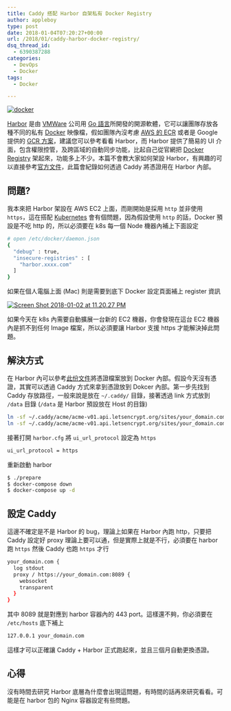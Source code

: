 ```yaml
---
title: Caddy 搭配 Harbor 自架私有 Docker Registry
author: appleboy
type: post
date: 2018-01-04T07:20:27+00:00
url: /2018/01/caddy-harbor-docker-registry/
dsq_thread_id:
  - 6390387288
categories:
  - DevOps
  - Docker
tags:
  - Docker

---
```

[<img src="https://i2.wp.com/farm2.staticflickr.com/1600/25660808075_c8190290f7_z.jpg?w=840&#038;ssl=1" alt="docker" data-recalc-dims="1" />][1]

[Harbor][2] 是由 [VMWare][3] 公司用 [Go 語言][4]所開發的開源軟體，它可以讓團隊存放各種不同的私有 [Docker][5] 映像檔，假如團隊內沒考慮 [AWS 的 ECR][6] 或者是 Google 提供的 [GCR 方案][7]，建議您可以參考看看 Harbor，而 Harbor 提供了簡易的 UI 介面，包含權限控管，及跨區域的自動同步功能，比起自己從官網把 [Docker Registry][8] 架起來，功能多上不少。本篇不會教大家如何架設 Harbor，有興趣的可以直接參考[官方文件][9]，此篇會紀錄如何透過 Caddy 將憑證用在 Harbor 內部。

<!--more-->

## 問題?

我本來把 Harbor 架設在 AWS EC2 上面，而剛開始是採用 `http` 並非使用 `https`，這在搭配 [Kubernetes][10] 會有個問題，因為假設使用 `http` 的話，Docker 預設是不吃 http 的，所以必須要在 k8s 每一個 Node 機器內補上下面設定

```bash
# open /etc/docker/daemon.json
{
  "debug" : true,
  "insecure-registries" : [
    "harbor.xxxx.com"
  ]
}
```

如果在個人電腦上面 (Mac) 則是需要到底下 Docker 設定頁面補上 register 資訊

[<img src="https://i0.wp.com/farm5.staticflickr.com/4597/38780973024_0ca7626864_o.png?w=840&#038;ssl=1" alt="Screen Shot 2018-01-02 at 11.20.27 PM" data-recalc-dims="1" />][11]

如果今天在 k8s 內需要自動擴展一台新的 EC2 機器，你會發現在這台 EC2 機器內是抓不到任何 Image 檔案，所以必須要讓 Harbor 支援 https 才能解決掉此問題。

## 解決方式

在 Harbor 內可以參考[此份文件][12]將憑證檔案放到 Docker 內部。假設今天沒有憑證，其實可以透過 Caddy 方式來拿到憑證放到 Dokcer 內部。第一步先找到 Caddy 存放路徑，一般來說是放在 `~/.caddy/` 目錄，接著透過 link 方式放到 `/data` 目錄 (`/data` 是 Harbor 預設放在 Host 的目錄)

```bash
ln -sf ~/.caddy/acme/acme-v01.api.letsencrypt.org/sites/your_domain.com/harbor.wu-boy.com.key /data/cert/server.key
ln -sf ~/.caddy/acme/acme-v01.api.letsencrypt.org/sites/your_domain.com/harbor.wu-boy.com.cert /data/cert/server.cert
```

接著打開 `harbor.cfg` 將 `ui_url_protocol` 設定為 `https`

```bash
ui_url_protocol = https
```

重新啟動 harbor

```bash
$ ./prepare
$ docker-compose down
$ docker-compose up -d
```

## 設定 Caddy

這邊不確定是不是 Harbor 的 bug，理論上如果在 Harbor 內跑 http，只要把 Caddy 設定好 proxy 理論上要可以通，但是實際上就是不行，必須要在 harbor 跑 `https` 然後 Caddy 也跑 `https` 才行

```bash
your_domain.com {
  log stdout
  proxy / https://your_domain.com:8089 {
    websocket
    transparent
  }
}
```

其中 8089 就是對應到 harbor 容器內的 443 port。這樣還不夠，你必須要在 `/etc/hosts` 底下補上

```bash
127.0.0.1 your_domain.com
```

這樣才可以正確讓 Caddy + Harbor 正式跑起來，並且三個月自動更換憑證。

## 心得

沒有時間去研究 Harbor 底層為什麼會出現這問題，有時間的話再來研究看看。可能是在 harbor 包的 Nginx 容器設定有些問題。

 [1]: https://www.flickr.com/photos/appleboy/25660808075/in/dateposted-public/ "docker"
 [2]: http://vmware.github.io/harbor/
 [3]: https://www.vmware.com
 [4]: https://golang.org
 [5]: https://www.docker.com/
 [6]: https://aws.amazon.com/tw/ecr/
 [7]: https://cloud.google.com/container-registry/
 [8]: https://docs.docker.com/registry/#what-it-is
 [9]: https://github.com/vmware/harbor/blob/master/docs/user_guide.md
 [10]: https://kubernetes.io/
 [11]: https://www.flickr.com/photos/appleboy/38780973024/in/dateposted-public/ "Screen Shot 2018-01-02 at 11.20.27 PM"
 [12]: https://github.com/vmware/harbor/blob/master/docs/configure_https.md